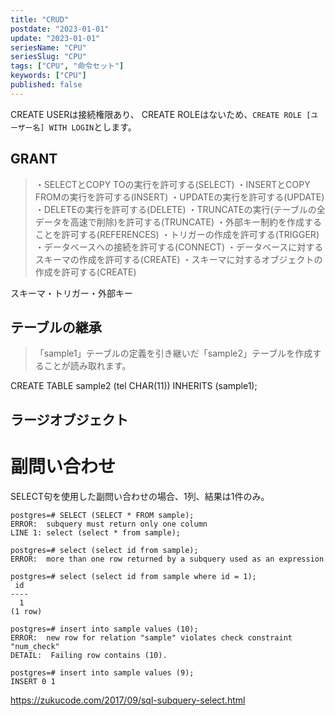 ```yaml
---
title: "CRUD"
postdate: "2023-01-01"
update: "2023-01-01"
seriesName: "CPU"
seriesSlug: "CPU"
tags: ["CPU", "命令セット"]
keywords: ["CPU"]
published: false
---
```



CREATE USERは接続権限あり、 CREATE ROLEはないため、`CREATE ROLE [ユーザー名] WITH LOGIN`とします。


## GRANT

>・SELECTとCOPY TOの実行を許可する(SELECT)
> ・INSERTとCOPY FROMの実行を許可する(INSERT)
> ・UPDATEの実行を許可する(UPDATE)
> ・DELETEの実行を許可する(DELETE)
> ・TRUNCATEの実行(テーブルの全データを高速で削除)を許可する(TRUNCATE)
> ・外部キー制約を作成することを許可する(REFERENCES)
> ・トリガーの作成を許可する(TRIGGER)
> ・データベースへの接続を許可する(CONNECT)
> ・データベースに対するスキーマの作成を許可する(CREATE)
> ・スキーマに対するオブジェクトの作成を許可する(CREATE)

スキーマ・トリガー・外部キー

## テーブルの継承

> 「sample1」テーブルの定義を引き継いだ「sample2」テーブルを作成することが読み取れます。

CREATE TABLE sample2 (tel CHAR(11)) INHERITS (sample1);

## ラージオブジェクト


# 副問い合わせ

SELECT句を使用した副問い合わせの場合、1列、結果は1件のみ。

```
postgres=# SELECT (SELECT * FROM sample);
ERROR:  subquery must return only one column
LINE 1: select (select * from sample);
```

```
postgres=# select (select id from sample);
ERROR:  more than one row returned by a subquery used as an expression
```

```
postgres=# select (select id from sample where id = 1);
 id
----
  1
(1 row)
```


```
postgres=# insert into sample values (10);
ERROR:  new row for relation "sample" violates check constraint "num_check"
DETAIL:  Failing row contains (10).
```

```
postgres=# insert into sample values (9);
INSERT 0 1
```

https://zukucode.com/2017/09/sql-subquery-select.html
